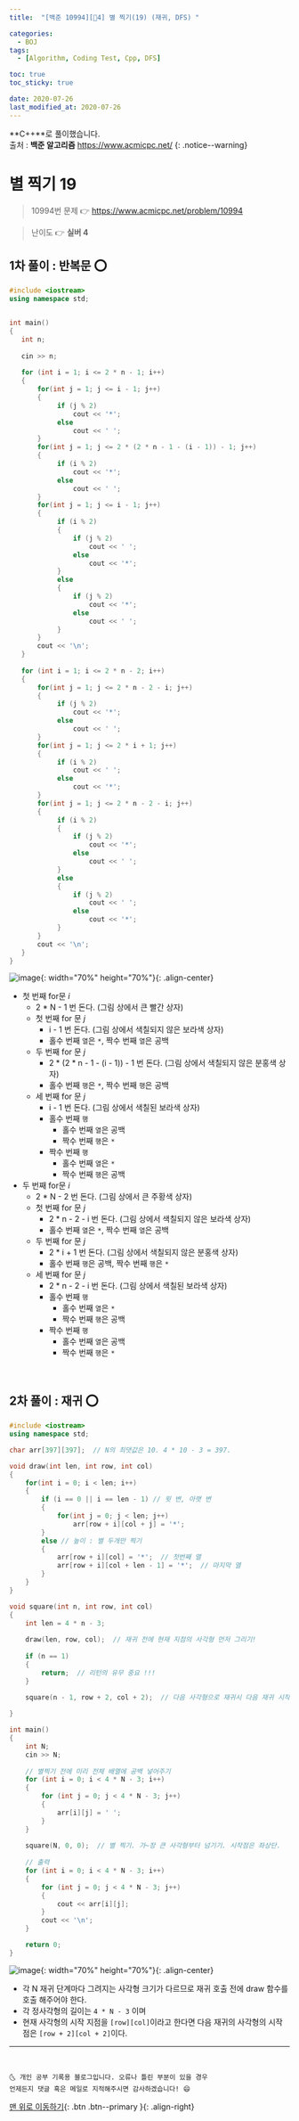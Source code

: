 ```yaml
---
title:  "[백준 10994][🤍4] 별 찍기(19) (재귀, DFS) " 

categories:
  - BOJ
tags:
  - [Algorithm, Coding Test, Cpp, DFS]

toc: true
toc_sticky: true

date: 2020-07-26
last_modified_at: 2020-07-26
---
```


**C++**로 풀이했습니다.  
출처 : **백준 알고리즘** <https://www.acmicpc.net/>
{: .notice--warning}

# 별 찍기 19

> 10994번 문제 👉 <https://www.acmicpc.net/problem/10994>

> 난이도 👉 **실버 4**

## 1차 풀이 : 반복문 ⭕

```cpp
#include <iostream>
using namespace std;


int main()
{
   int n;
   
   cin >> n;
   
   for (int i = 1; i <= 2 * n - 1; i++)
   {
       for(int j = 1; j <= i - 1; j++)
       {
            if (j % 2)
                cout << '*';
            else
                cout << ' ';
       }
       for(int j = 1; j <= 2 * (2 * n - 1 - (i - 1)) - 1; j++)
       {
            if (i % 2)
                cout << '*';
            else
                cout << ' ';
       }
       for(int j = 1; j <= i - 1; j++)
       {
            if (i % 2)
            {
                if (j % 2)
                    cout << ' ';
                else
                    cout << '*';
            }
            else
            {
                if (j % 2)
                    cout << '*';
                else
                    cout << ' ';
            }
       }
       cout << '\n';
   }
   
   for (int i = 1; i <= 2 * n - 2; i++)
   {
       for(int j = 1; j <= 2 * n - 2 - i; j++)
       {
            if (j % 2)
                cout << '*';
            else
                cout << ' ';
       }
       for(int j = 1; j <= 2 * i + 1; j++)
       {
            if (i % 2)
                cout << ' ';
            else
                cout << '*';
       }
       for(int j = 1; j <= 2 * n - 2 - i; j++)
       {
            if (i % 2)
            {
                if (j % 2)
                    cout << '*';
                else
                    cout << ' ';
            }
            else
            {
                if (j % 2)
                    cout << ' ';
                else
                    cout << '*';
            }
       }
       cout << '\n';
   }
}

```

![image](https://user-images.githubusercontent.com/42318591/88471693-08790d00-cf47-11ea-8669-6a045d822a5c.png){: width="70%" height="70%"}{: .align-center}

- 첫 번째 for문 *i*
  - 2 * N - 1 번 돈다. (그림 상에서 큰 빨간 상자)
  - 첫 번째 for 문 *j*
    - i - 1 번 돈다. (그림 상에서 색칠되지 않은 보라색 상자)
    - 홀수 번째 `열`은 `*`, 짝수 번째 `열`은 공백
  - 두 번째 for 문 *j*
    - 2 * (2 * n - 1 - (i - 1)) - 1 번 돈다. (그림 상에서 색칠되지 않은 분홍색 상자)
    - 홀수 번째 `행`은 `*`, 짝수 번째 `행`은 공백
  - 세 번째 for 문 *j*
    - i - 1 번 돈다. (그림 상에서 색칠된 보라색 상자)
    - 홀수 번째 `행`
      - 홀수 번째 `열`은 공백
      - 짝수 번째 `행`은 `*`
    - 짝수 번째 `행`
      - 홀수 번째 `열`은 `*`
      - 짝수 번째 `행`은 공백
- 두 번째 for문 *i*
  - 2 * N - 2 번 돈다. (그림 상에서 큰 주황색 상자)
  - 첫 번째 for 문 *j*
    - 2 * n - 2 - i 번 돈다. (그림 상에서 색칠되지 않은 보라색 상자)
    - 홀수 번째 `열`은 `*`, 짝수 번째 `열`은 공백
  - 두 번째 for 문 *j*
    - 2 * i + 1 번 돈다. (그림 상에서 색칠되지 않은 분홍색 상자)
    - 홀수 번째 `행`은 공백, 짝수 번째 `행`은 `*`
  - 세 번째 for 문 *j*
    - 2 * n - 2 - i 번 돈다. (그림 상에서 색칠된 보라색 상자)
    - 홀수 번째 `행`
      - 홀수 번째 `열`은 `*`
      - 짝수 번째 `행`은 공백
    - 짝수 번째 `행`
      - 홀수 번째 `열`은 공백
      - 짝수 번째 `행`은 `*`

<br>

## 2차 풀이 : 재귀 ⭕

```cpp
#include <iostream>
using namespace std;

char arr[397][397];  // N의 최댓값은 10. 4 * 10 - 3 = 397.

void draw(int len, int row, int col)
{
    for(int i = 0; i < len; i++)
    {
        if (i == 0 || i == len - 1) // 윗 변, 아랫 변
        {
            for(int j = 0; j < len; j++)
                arr[row + i][col + j] = '*';
        }
        else // 높이 : 별 두개만 찍기
        {
            arr[row + i][col] = '*';  // 첫번째 열
            arr[row + i][col + len - 1] = '*';  // 마지막 열
        }
    }
}

void square(int n, int row, int col)
{
    int len = 4 * n - 3;
    
    draw(len, row, col);  // 재귀 전에 현재 지점의 사각형 먼저 그리기! 
    
    if (n == 1)
    {
        return;  // 리턴의 유무 중요 !!!
    }
        
    square(n - 1, row + 2, col + 2);  // 다음 사각형으로 재귀시 다음 재귀 시작 지점 인수로 넘겨주기

}

int main()
{
    int N;
    cin >> N;
    
    // 별찍기 전에 미리 전체 배열에 공백 넣어주기 
    for (int i = 0; i < 4 * N - 3; i++)
    {
        for (int j = 0; j < 4 * N - 3; j++)
        {
            arr[i][j] = ' ';
        }
    }
    
    square(N, 0, 0);  // 별 찍기. 가~장 큰 사각형부터 넘기기. 시작점은 좌상단.
    
    // 출력 
    for (int i = 0; i < 4 * N - 3; i++)
    {
        for (int j = 0; j < 4 * N - 3; j++)
        {
            cout << arr[i][j];
        }
        cout << '\n';
    }

    return 0;
}
```

![image](https://user-images.githubusercontent.com/42318591/88472398-4711c600-cf4d-11ea-843d-a1966be67666.png){: width="70%" height="70%"}{: .align-center}

- 각 N 재귀 단계마다 그려지는 사각형 크기가 다르므로 재귀 호출 전에 draw 함수를 호출 해주어야 한다. 
- 각 정사각형의 길이는 `4 * N - 3` 이며
- 현재 사각형의 시작 지점을 `[row][col]`이라고 한다면 다음 재귀의 사각형의 시작점은 `[row + 2][col + 2]`이다.
 

***
<br>

    🌜 개인 공부 기록용 블로그입니다. 오류나 틀린 부분이 있을 경우 
    언제든지 댓글 혹은 메일로 지적해주시면 감사하겠습니다! 😄

[맨 위로 이동하기](#){: .btn .btn--primary }{: .align-right}